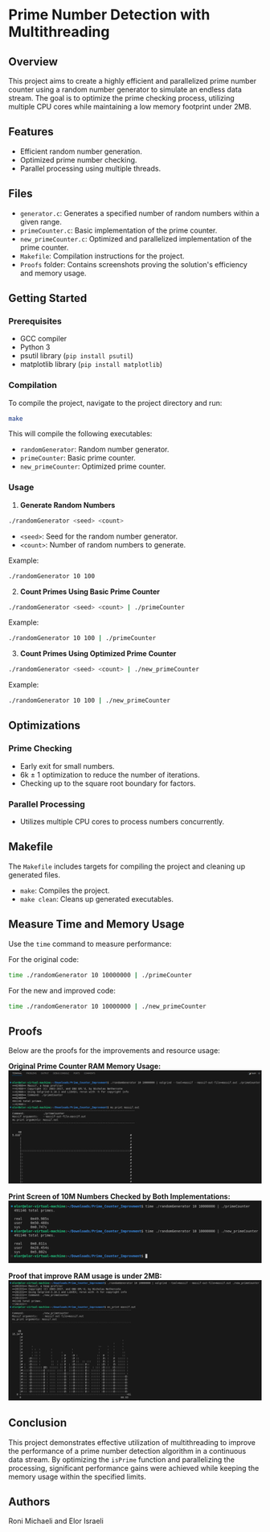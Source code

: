 # Prime Number Detection with Multithreading

## Overview

This project aims to create a highly efficient and parallelized prime number counter using a random number generator to simulate an endless data stream. The goal is to optimize the prime checking process, utilizing multiple CPU cores while maintaining a low memory footprint under 2MB.

## Features

- Efficient random number generation.
- Optimized prime number checking.
- Parallel processing using multiple threads.

## Files

- `generator.c`: Generates a specified number of random numbers within a given range.
- `primeCounter.c`: Basic implementation of the prime counter.
- `new_primeCounter.c`: Optimized and parallelized implementation of the prime counter.
- `Makefile`: Compilation instructions for the project.
- `Proofs` folder: Contains screenshots proving the solution's efficiency and memory usage.

## Getting Started

### Prerequisites

- GCC compiler
- Python 3
- psutil library (`pip install psutil`)
- matplotlib library (`pip install matplotlib`)

### Compilation

To compile the project, navigate to the project directory and run:

```bash
make
```

This will compile the following executables:

- `randomGenerator`: Random number generator.
- `primeCounter`: Basic prime counter.
- `new_primeCounter`: Optimized prime counter.

### Usage

1. **Generate Random Numbers**

```bash
./randomGenerator <seed> <count>
```

- `<seed>`: Seed for the random number generator.
- `<count>`: Number of random numbers to generate.

Example:

```bash
./randomGenerator 10 100
```

2. **Count Primes Using Basic Prime Counter**

```bash
./randomGenerator <seed> <count> | ./primeCounter
```

Example:

```bash
./randomGenerator 10 100 | ./primeCounter
```

3. **Count Primes Using Optimized Prime Counter**

```bash
./randomGenerator <seed> <count> | ./new_primeCounter
```

Example:

```bash
./randomGenerator 10 100 | ./new_primeCounter
```


## Optimizations

### Prime Checking

- Early exit for small numbers.
- 6k ± 1 optimization to reduce the number of iterations.
- Checking up to the square root boundary for factors.

### Parallel Processing

- Utilizes multiple CPU cores to process numbers concurrently.


## Makefile

The `Makefile` includes targets for compiling the project and cleaning up generated files.

- `make`: Compiles the project.
- `make clean`: Cleans up generated executables.



## Measure Time and Memory Usage

Use the `time` command to measure performance:

For the original code:
```sh
time ./randomGenerator 10 10000000 | ./primeCounter
```

For the new and improved code:
```sh
time ./randomGenerator 10 10000000 | ./new_primeCounter
```

## Proofs

Below are the proofs for the improvements and resource usage:

**Original Prime Counter RAM Memory Usage:**
![Original Prime Counter RAM Memory Usage](https://github.com/roni5604/Prime_Counter_Improvment/raw/main/Proofs/original_RAM_usage.png)

**Print Screen of 10M Numbers Checked by Both Implementations:**
![Print Screen of 10M Numbers](https://github.com/roni5604/Prime_Counter_Improvment/raw/main/Proofs/time_compare_10M_numbers.png)

**Proof that improve RAM usage is under 2MB:**
![Proof RAM Usage Under 2MB](https://github.com/roni5604/Prime_Counter_Improvment/raw/main/Proofs/proof_under_2MB_RAM_10M_numbers.png)


## Conclusion

This project demonstrates effective utilization of multithreading to improve the performance of a prime number detection algorithm in a continuous data stream. By optimizing the `isPrime` function and parallelizing the processing, significant performance gains were achieved while keeping the memory usage within the specified limits.

## Authors

Roni Michaeli and Elor Israeli
